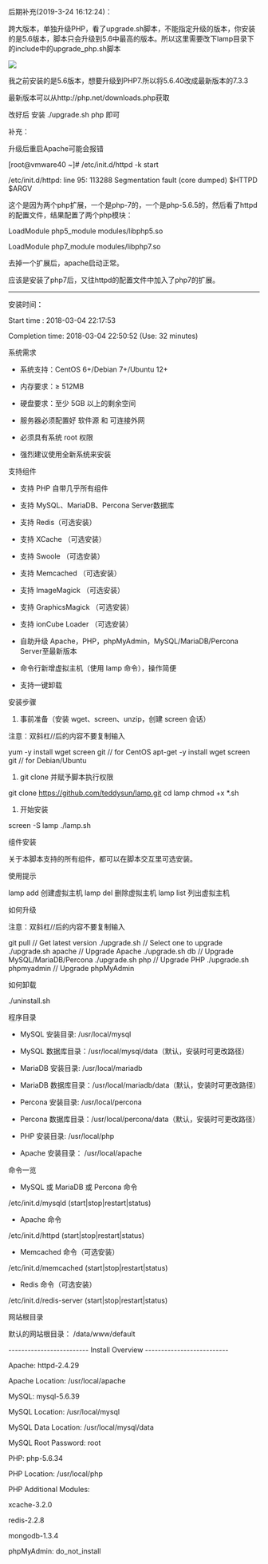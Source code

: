 后期补充(2019-3-24 16:12:24)：

跨大版本，单独升级PHP，看了upgrade.sh脚本，不能指定升级的版本，你安装的是5.6版本，脚本只会升级到5.6中最高的版本。所以这里需要改下lamp目录下的include中的upgrade_php.sh脚本

![](https://gitee.com/hxc8/images7/raw/master/img/202407190756298.jpg)

我之前安装的是5.6版本，想要升级到PHP7.所以将5.6.40改成最新版本的7.3.3

最新版本可以从http://php.net/downloads.php获取

改好后 安装 ./upgrade.sh php  即可



补充：

升级后重启Apache可能会报错

[root@vmware40 ~]# /etc/init.d/httpd -k start

/etc/init.d/httpd: line 95: 113288 Segmentation fault      (core dumped) $HTTPD $ARGV

这个是因为两个php扩展，一个是php-7的，一个是php-5.6.5的，然后看了httpd的配置文件，结果配置了两个php模块：

LoadModule php5_module        modules/libphp5.so

LoadModule php7_module        modules/libphp7.so

去掉一个扩展后，apache启动正常。

应该是安装了php7后，又往httpd的配置文件中加入了php7的扩展。

---



安装时间：

Start time     : 2018-03-04 22:17:53

Completion time: 2018-03-04 22:50:52 (Use: 32 minutes)



系统需求

- 系统支持：CentOS 6+/Debian 7+/Ubuntu 12+

- 内存要求：≥ 512MB

- 硬盘要求：至少 5GB 以上的剩余空间

- 服务器必须配置好 软件源 和 可连接外网

- 必须具有系统 root 权限

- 强烈建议使用全新系统来安装

支持组件

- 支持 PHP 自带几乎所有组件

- 支持 MySQL、MariaDB、Percona Server数据库

- 支持 Redis（可选安装）

- 支持 XCache （可选安装）

- 支持 Swoole （可选安装）

- 支持 Memcached （可选安装）

- 支持 ImageMagick （可选安装）

- 支持 GraphicsMagick （可选安装）

- 支持 ionCube Loader （可选安装）

- 自助升级 Apache，PHP，phpMyAdmin，MySQL/MariaDB/Percona Server至最新版本

- 命令行新增虚拟主机（使用 lamp 命令），操作简便

- 支持一键卸载

安装步骤

1. 事前准备（安装 wget、screen、unzip，创建 screen 会话）

注意：双斜杠//后的内容不要复制输入

yum -y install wget screen git      // for CentOS
apt-get -y install wget screen git  // for Debian/Ubuntu


1. git clone 并赋予脚本执行权限

git clone https://github.com/teddysun/lamp.git
cd lamp
chmod +x *.sh


1. 开始安装

screen -S lamp
./lamp.sh


组件安装

关于本脚本支持的所有组件，都可以在脚本交互里可选安装。

使用提示

lamp add      创建虚拟主机
lamp del      删除虚拟主机
lamp list     列出虚拟主机


如何升级

注意：双斜杠//后的内容不要复制输入

git pull                 // Get latest version
./upgrade.sh             // Select one to upgrade
./upgrade.sh apache      // Upgrade Apache
./upgrade.sh db          // Upgrade MySQL/MariaDB/Percona
./upgrade.sh php         // Upgrade PHP
./upgrade.sh phpmyadmin  // Upgrade phpMyAdmin


如何卸载

./uninstall.sh 


程序目录

- MySQL 安装目录: /usr/local/mysql

- MySQL 数据库目录：/usr/local/mysql/data（默认，安装时可更改路径）

- MariaDB 安装目录: /usr/local/mariadb

- MariaDB 数据库目录：/usr/local/mariadb/data（默认，安装时可更改路径）

- Percona 安装目录: /usr/local/percona

- Percona 数据库目录：/usr/local/percona/data（默认，安装时可更改路径）

- PHP 安装目录: /usr/local/php

- Apache 安装目录： /usr/local/apache

命令一览

- MySQL 或 MariaDB 或 Percona 命令

/etc/init.d/mysqld (start|stop|restart|status)


- Apache 命令

/etc/init.d/httpd (start|stop|restart|status)


- Memcached 命令（可选安装）

/etc/init.d/memcached (start|stop|restart|status)


- Redis 命令（可选安装）

/etc/init.d/redis-server (start|stop|restart|status)


网站根目录

默认的网站根目录： /data/www/default







------------------------- Install Overview --------------------------



Apache: httpd-2.4.29

Apache Location: /usr/local/apache





MySQL: mysql-5.6.39

MySQL Location: /usr/local/mysql

MySQL Data Location: /usr/local/mysql/data

MySQL Root Password: root



PHP: php-5.6.34

PHP Location: /usr/local/php

PHP Additional Modules:

xcache-3.2.0

redis-2.2.8

mongodb-1.3.4



phpMyAdmin: do_not_install